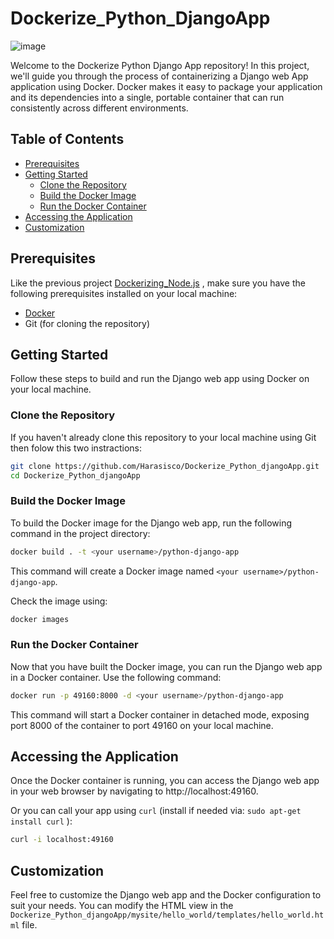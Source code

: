 # Dockerize_Python_DjangoApp

![image](https://github.com/Harasisco/Dockerize_Python_djangoApp/assets/87074807/b15a2d24-d23a-4f7f-bd83-76cb69bfbb72 )

<p>Welcome to the Dockerize Python Django App repository! In this project, we'll guide you through the process of containerizing a Django web App application using Docker. Docker makes it easy to package your application and its dependencies into a single, portable container that can run consistently across different environments. </p>

## Table of Contents

- [Prerequisites](#prerequisites)
- [Getting Started](#getting-started)
  - [Clone the Repository](#clone-the-repository)
  - [Build the Docker Image](#build-the-docker-image)
  - [Run the Docker Container](#run-the-docker-container)
- [Accessing the Application](#accessing-the-application)
- [Customization](#customization)

## Prerequisites

Like the previous project [Dockerizing_Node.js](https://github.com/Harasisco/Dockerizing_Node.js) , make sure you have the following prerequisites installed on your local machine:

- [Docker](https://www.docker.com/get-started)
- Git (for cloning the repository)

## Getting Started

Follow these steps to build and run the Django web app using Docker on your local machine.

### Clone the Repository

If you haven't already clone this repository to your local machine using Git then folow this two instractions:

```bash
git clone https://github.com/Harasisco/Dockerize_Python_djangoApp.git
cd Dockerize_Python_djangoApp
```

### Build the Docker Image

To build the Docker image for the Django web app, run the following command in the project directory:

```bash
docker build . -t <your username>/python-django-app
```

This command will create a Docker image named ``` <your username>/python-django-app ```.

Check the image using:

```bash
docker images
```

### Run the Docker Container

Now that you have built the Docker image, you can run the Django web app in a Docker container. Use the following command:

```bash
docker run -p 49160:8000 -d <your username>/python-django-app
```

This command will start a Docker container in detached mode, exposing port 8000 of the container to port 49160 on your local machine.

## Accessing the Application

Once the Docker container is running, you can access the Django web app in your web browser by navigating to http://localhost:49160.

Or you can call your app using ``` curl ``` (install if needed via: ``` sudo apt-get install curl ``` ):

```bash
curl -i localhost:49160
```
## Customization

Feel free to customize the Django web app and the Docker configuration to suit your needs. You can modify the HTML view in the ``` Dockerize_Python_djangoApp/mysite/hello_world/templates/hello_world.html ``` file.
